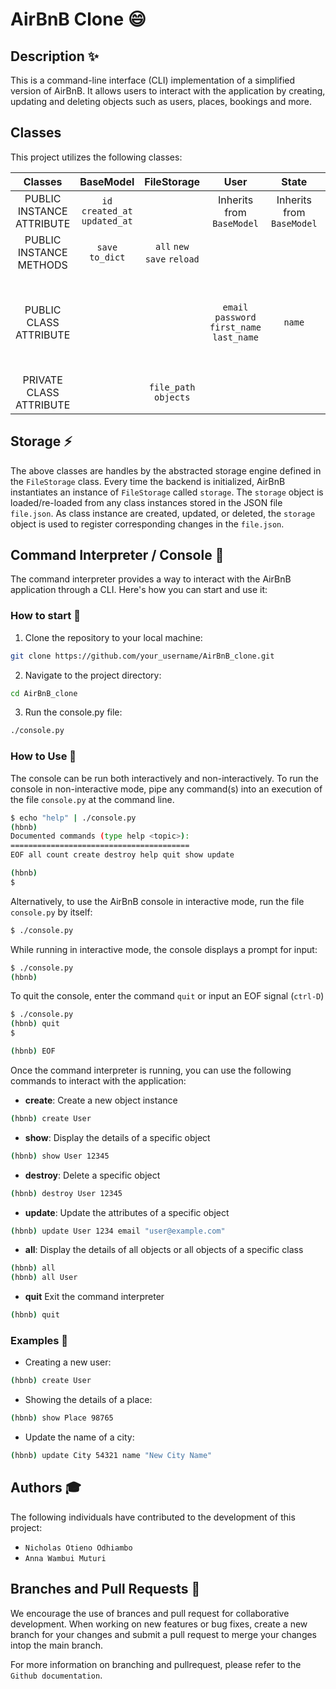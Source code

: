 # AirBnB Clone :smile:

## Description :sparkles:

This is a command-line interface (CLI) implementation of a simplified version of AirBnB. It allows users to interact with the application by creating, updating and deleting objects such as users, places, bookings and more.

## Classes

This project utilizes the following classes:

|Classes| BaseModel | FileStorage | User | State | City | Amenity | Place | Review |
|:-----:|:---------:|:-----------:|:----:|:-----:|:----:|:-------:|:-----:|:------:|
| PUBLIC INSTANCE ATTRIBUTE | `id` `created_at` `updated_at` | | Inherits from `BaseModel` | Inherits from `BaseModel` | Inherits from `BaseModel` | Inherits from `BaseModel`| Inherits from `BaseModel` | Inherits from `BaseModel` |
| PUBLIC INSTANCE METHODS | `save` `to_dict` | `all` `new` `save` `reload` | | | | | | |
| PUBLIC CLASS ATTRIBUTE | | | `email` `password` `first_name` `last_name` | `name` | `state_id` `name` | `name` | `city_id` `user_id` `name` `description` `number_rooms` `number_bathrooms` `max_guest` `price_by_night` `latitude` `longitude` `amenity_ids` | `place_id` `user_id` `text` |
| PRIVATE CLASS ATTRIBUTE | | `file_path` `objects` | | | | | | |

## Storage :zap:

The above classes are handles by the abstracted storage engine defined in the `FileStorage` class.
Every time the backend is initialized, AirBnB instantiates an instance of `FileStorage` called `storage`. The `storage` object is loaded/re-loaded from any class instances stored in the JSON file `file.json`. As class instance are created, updated, or deleted, the `storage` object is used to register corresponding changes in the `file.json`.


## Command Interpreter / Console :vibration_mode:

The command interpreter provides a way to interact with the AirBnB application through a CLI. Here's how you can start and use it:

### How to start :page_with_curl:

1. Clone the repository to your local machine:

```bash
git clone https://github.com/your_username/AirBnB_clone.git
```

2. Navigate to the project directory:

```bash
cd AirBnB_clone
```

3. Run the console.py file:
```bash
./console.py
```

### How to Use :pushpin:

The console can be run both interactively and non-interactively. To run the console in non-interactive mode, pipe any command(s) into an execution of the file `console.py` at the command line.

```bash
$ echo "help" | ./console.py
(hbnb)
Documented commands (type help <topic>):
========================================
EOF all count create destroy help quit show update

(hbnb)
$
```

Alternatively, to use the AirBnB console in interactive mode, run the file `console.py` by itself:

```bash
$ ./console.py
```
While running in interactive mode, the console displays a prompt for input:

```bash
$ ./console.py
(hbnb)
```

To quit the console, enter the command `quit` or input an EOF signal (`ctrl-D`)

```bash
$ ./console.py
(hbnb) quit
$
```

```bash
(hbnb) EOF
```

Once the command interpreter is running, you can use the following commands to interact with the application:

- **create**: Create a new object  instance

```bash
(hbnb) create User
```

- **show**: Display the details of a specific object

```bash
(hbnb) show User 12345
```

- **destroy**: Delete a specific object

```bash
(hbnb) destroy User 12345
```

- **update**: Update the attributes of a specific object

```bash
(hbnb) update User 1234 email "user@example.com"
```

- **all**: Display the details of all objects or all objects of a specific class

```bash
(hbnb) all
(hbnb) all User
```

- **quit** Exit the command interpreter

```bash
(hbnb) quit
```

### Examples :scroll:

- Creating a new user:

```bash
(hbnb) create User
```

- Showing the details of a place:

```bash
(hbnb) show Place 98765
```

- Update the name of a city:

```bash
(hbnb) update City 54321 name "New City Name"
```

## Authors :mortar_board:

The following individuals have contributed to the development of this project:

- `Nicholas Otieno Odhiambo`
- `Anna Wambui Muturi`

## Branches and Pull Requests :raising_hand:

We encourage the use of brances and pull request for collaborative development. When working on new features or bug fixes, create a new branch for your changes and submit a pull request to merge your changes intop the main branch.

For more information on branching and pullrequest, please refer to the `Github documentation`.
